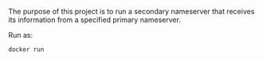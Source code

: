 The purpose of this project is to run a secondary nameserver that
receives its information from a specified primary nameserver.

Run as:

    docker run 

